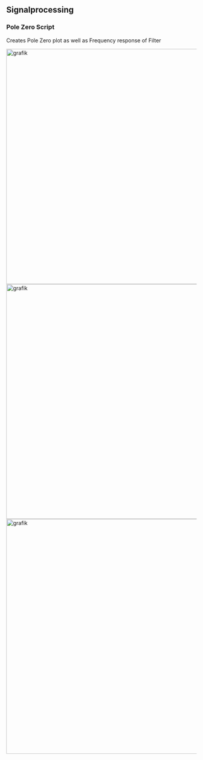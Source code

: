 ## Signalprocessing

### Pole Zero Script

Creates Pole Zero plot as well as Frequency response of Filter

<img width="692" height="623" alt="grafik" src="https://github.com/user-attachments/assets/5884296a-0de1-4b7b-bf6e-70642c0d3279" />


<img width="700" height="622" alt="grafik" src="https://github.com/user-attachments/assets/94b33691-dddf-4537-912a-7f1a70817868" />


<img width="697" height="622" alt="grafik" src="https://github.com/user-attachments/assets/b7cbe416-6c8c-45da-9635-78e01a8538d7" />
